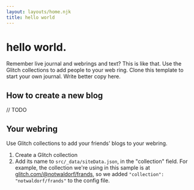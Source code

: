 ```yaml
---
layout: layouts/home.njk
title: hello world
---
```

# hello world.

Remember live journal and webrings and text? This is like that. 
Use the Glitch collections to add people to your web ring. Clone this template to start your
own journal. Write better copy here.

## How to create a new blog
// TODO

## Your webring
Use Glitch collections to add your friends' blogs to your webring.
<ol>
  <li>Create a Glitch collection</li>
  <li>Add its name to <code>src/_data/siteData.json</code>, in the "collection" field. For example, the 
  collection we're using in this sample is at <a href="https://glitch.com/@notwaldorf/frands">glitch.com/@notwaldorf/frands</a>,
  so we added <code>"collection": "notwaldorf/frands"</code> to the config file.</li>
</ol>
